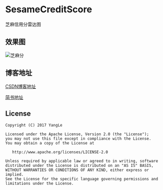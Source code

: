 # SesameCreditScore
芝麻信用分雷达图

## 效果图

![芝麻分](https://img-blog.csdn.net/20160929173138886)

## 博客地址

[CSDN博客地址](http://blog.csdn.net/kong_gu_you_lan/article/details/52904064)

[简书地址](http://www.jianshu.com/p/293a1369a66e)

## License

```
Copyright (C) 2017 YangLe

Licensed under the Apache License, Version 2.0 (the "License");
you may not use this file except in compliance with the License.
You may obtain a copy of the License at

   http://www.apache.org/licenses/LICENSE-2.0

Unless required by applicable law or agreed to in writing, software
distributed under the License is distributed on an "AS IS" BASIS,
WITHOUT WARRANTIES OR CONDITIONS OF ANY KIND, either express or implied.
See the License for the specific language governing permissions and
limitations under the License.
```

